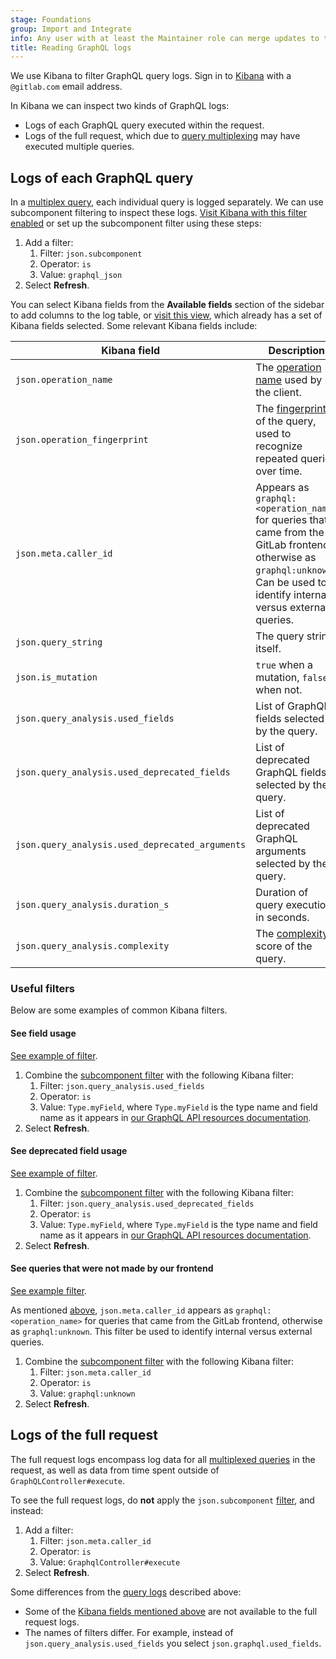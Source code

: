 ```yaml
---
stage: Foundations
group: Import and Integrate
info: Any user with at least the Maintainer role can merge updates to this content. For details, see https://docs.gitlab.com/ee/development/development_processes.html#development-guidelines-review.
title: Reading GraphQL logs
---
```


We use Kibana to filter GraphQL query logs. Sign in to [Kibana](https://log.gprd.gitlab.net/)
with a `@gitlab.com` email address.

In Kibana we can inspect two kinds of GraphQL logs:

- Logs of each GraphQL query executed within the request.
- Logs of the full request, which due to [query multiplexing](https://graphql-ruby.org/queries/multiplex.html)
  may have executed multiple queries.

## Logs of each GraphQL query

In a [multiplex query](https://graphql-ruby.org/queries/multiplex.html), each individual query
is logged separately. We can use subcomponent filtering to inspect these logs.
[Visit Kibana with this filter enabled](https://log.gprd.gitlab.net/goto/a0da8c9a1e9c1f533a058b7d29d13956)
or set up the subcomponent filter using these steps:

1. Add a filter:
   1. Filter: `json.subcomponent`
   1. Operator: `is`
   1. Value: `graphql_json`
1. Select **Refresh**.

You can select Kibana fields from the **Available fields** section of the sidebar to
add columns to the log table, or [visit this view](https://log.gprd.gitlab.net/goto/5826d3d3affb41cac52e637ffc205905),
which already has a set of Kibana fields selected. Some relevant Kibana fields include:

| Kibana field | Description |
| ---      | ---      |
| `json.operation_name` | The [operation name](https://graphql.org/learn/queries/#operation-name) used by the client. |
| `json.operation_fingerprint`| The [fingerprint](https://graphql-ruby.org/api-doc/1.12.20/GraphQL/Query#fingerprint-instance_method) of the query, used to recognize repeated queries over time. |
| `json.meta.caller_id` | Appears as `graphql:<operation_name>` for queries that came from the GitLab frontend, otherwise as `graphql:unknown`. Can be used to identify internal versus external queries. |
| `json.query_string` | The query string itself. |
| `json.is_mutation` | `true` when a mutation, `false` when not. |
| `json.query_analysis.used_fields` | List of GraphQL fields selected by the query. |
| `json.query_analysis.used_deprecated_fields` | List of deprecated GraphQL fields selected by the query. |
| `json.query_analysis.used_deprecated_arguments` | List of deprecated GraphQL arguments selected by the query. |
| `json.query_analysis.duration_s` | Duration of query execution in seconds. |
| `json.query_analysis.complexity` | The [complexity](../api_graphql_styleguide.md#max-complexity) score of the query. |

### Useful filters

Below are some examples of common Kibana filters.

#### See field usage

[See example of filter](https://log.gprd.gitlab.net/app/r/s/M2QA1).

1. Combine the [subcomponent filter](#logs-of-each-graphql-query) with the following Kibana filter:
   1. Filter: `json.query_analysis.used_fields`
   1. Operator: `is`
   1. Value: `Type.myField`, where `Type.myField` is the type name and field name as it
      appears in [our GraphQL API resources documentation](../../api/graphql/reference/_index.md).
1. Select **Refresh**.

#### See deprecated field usage

[See example of filter](https://log.gprd.gitlab.net/app/r/s/A0TY0).

1. Combine the [subcomponent filter](#logs-of-each-graphql-query) with the following Kibana filter:
   1. Filter: `json.query_analysis.used_deprecated_fields`
   1. Operator: `is`
   1. Value: `Type.myField`, where `Type.myField` is the type name and field name as it
      appears in [our GraphQL API resources documentation](../../api/graphql/reference/_index.md).
1. Select **Refresh**.

#### See queries that were not made by our frontend

[See example filter](https://log.gprd.gitlab.net/app/r/s/cWkK1).

As mentioned [above](#logs-of-each-graphql-query), `json.meta.caller_id` appears as `graphql:<operation_name>` for queries that 
came from the GitLab frontend, otherwise as `graphql:unknown`. This filter be used to identify internal versus external queries.

1. Combine the [subcomponent filter](#logs-of-each-graphql-query) with the following Kibana filter:
   1. Filter: `json.meta.caller_id`
   1. Operator: `is`
   1. Value: `graphql:unknown`
1. Select **Refresh**.

## Logs of the full request

The full request logs encompass log data for all [multiplexed queries](https://graphql-ruby.org/queries/multiplex.html)
in the request, as well as data from time spent outside of `GraphQLController#execute`.

To see the full request logs, do **not** apply the `json.subcomponent` [filter](#logs-of-each-graphql-query), and instead:

1. Add a filter:
   1. Filter: `json.meta.caller_id`
   1. Operator: `is`
   1. Value: `GraphqlController#execute`
1. Select **Refresh**.

Some differences from the [query logs](#logs-of-each-graphql-query) described above:

- Some of the [Kibana fields mentioned above](#logs-of-each-graphql-query) are not available to the full request logs.
- The names of filters differ. For example, instead of `json.query_analysis.used_fields` you select `json.graphql.used_fields`.
